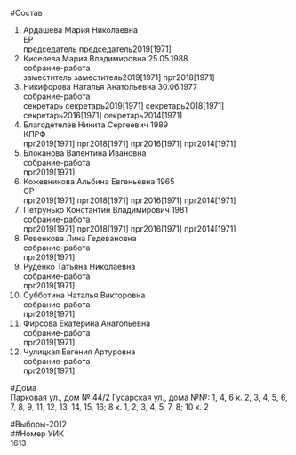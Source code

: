 #Состав  
1. Ардашева Мария Николаевна  
    ЕР  
    председатель председатель2019[1971]  
2. Киселева Мария Владимировна 25.05.1988  
    собрание-работа  
    заместитель заместитель2019[1971] прг2018[1971]  
3. Никифорова Наталья Анатольевна 30.06.1977  
    собрание-работа  
    секретарь секретарь2019[1971] секретарь2018[1971] секретарь2016[1971] секретарь2014[1971]  
4. Благодетелев Никита Сергеевич 1989  
    КПРФ  
    прг2019[1971] прг2018[1971] прг2016[1971] прг2014[1971]  
5. Блоканова Валентина Ивановна  
    собрание-работа  
    прг2019[1971]  
6. Кожевникова Альбина Евгеньевна 1965  
    СР  
    прг2019[1971] прг2018[1971] прг2016[1971] прг2014[1971]  
7. Петрунько Константин Владимирович 1981  
    собрание-работа  
    прг2019[1971] прг2018[1971] прг2016[1971] прг2014[1971]  
8. Ревенкова Лина Гедевановна  
    собрание-работа  
    прг2019[1971]  
9. Руденко Татьяна Николаевна  
    собрание-работа  
    прг2019[1971]  
10. Субботина Наталья Викторовна  
    собрание-работа  
    прг2019[1971]  
11. Фирсова Екатерина Анатольевна  
    собрание-работа  
    прг2019[1971]  
12. Чулицкая Евгения Артуровна  
    собрание-работа  
    прг2019[1971]  
  
#Дома  
Парковая ул., дом № 44/2 Гусарская ул., дома №№: 1, 4, 6 к. 2, 3, 4, 5, 6, 7, 8, 9, 11, 12, 13, 14, 15, 16; 8 к. 1, 2, 3, 4, 5, 7, 8; 10 к. 2  
  
#Выборы-2012  
##Номер УИК  
1613  
